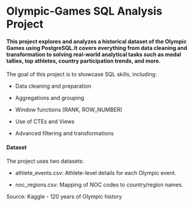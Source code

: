 # Olympic-Games SQL Analysis Project

#### This project explores and analyzes a historical dataset of the Olympic Games using PostgreSQL.It covers everything from data cleaning and transformation to solving real-world analytical tasks such as medal tallies, top athletes, country participation trends, and more.

The goal of this project is to showcase SQL skills, including:

- Data cleaning and preparation

- Aggregations and grouping

- Window functions (RANK, ROW_NUMBER)

- Use of CTEs and Views

- Advanced filtering and transformations

#### Dataset

The project uses two datasets:

- athlete_events.csv: Athlete-level details for each Olympic event.

- noc_regions.csv: Mapping of NOC codes to country/region names.

Source: Kaggle - 120 years of Olympic history
